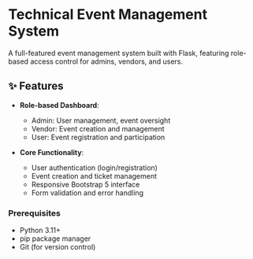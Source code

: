# Technical Event Management System


A full-featured event management system built with Flask, featuring role-based access control for admins, vendors, and users.

## ✨ Features

- **Role-based Dashboard**:
  - Admin: User management, event oversight
  - Vendor: Event creation and management
  - User: Event registration and participation

- **Core Functionality**:
  - User authentication (login/registration)
  - Event creation and ticket management
  - Responsive Bootstrap 5 interface
  - Form validation and error handling



### Prerequisites
- Python 3.11+
- pip package manager
- Git (for version control)
